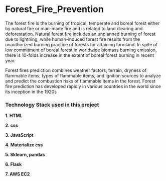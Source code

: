 # Forest_Fire_Prevention

The forest fire is the burning of tropical, temperate and boreal forest either by natural fire or man-made fire and is related to land clearing and deforestation. Natural forest fire includes an unplanned burning of forest due to lightning, while human-induced forest fire results from the unauthorized burning practice of forests for attaining farmland. In spite of low commitment of boreal forest in worldwide biomass burning emission, there is 10-folds increase in the extent of boreal forest burning in recent year.

Forest fires prediction combines weather factors, terrain, dryness of flammable items, types of flammable items, and ignition sources to analyze and predict the combustion risks of flammable items in the forest. Forest fire prediction has developed rapidly in various countries in the world since its inception in the 1920s

### Technology Stack used in this project

<b>1. HTML</b>

<b>2. css</b>

<b>3. JavaScript</b>

<b>4. Materialize css</b>

<b>5. Sklearn, pandas</b>

<b>6. Flask</b>

<b>7. AWS EC2</b>



